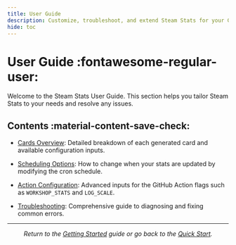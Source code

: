 ```yaml
---
title: User Guide
description: Customize, troubleshoot, and extend Steam Stats for your GitHub profile
hide: toc
---
```


# User Guide :fontawesome-regular-user:

Welcome to the Steam Stats User Guide. This section helps you tailor Steam Stats to your needs and resolve any issues.

## Contents :material-content-save-check:

- [Cards Overview](cards-overview.md): Detailed breakdown of each generated card and available configuration inputs.

- [Scheduling Options](scheduling.md): How to change when your stats are updated by modifying the cron schedule.

- [Action Configuration](config.md): Advanced inputs for the GitHub Action flags such as `WORKSHOP_STATS` and `LOG_SCALE`.

- [Troubleshooting](troubleshooting.md): Comprehensive guide to diagnosing and fixing common errors.

---

<p align="center">
<em>Return to the <a href="../getting-started/index.md">Getting Started</a> guide or go back to the <a href="../setup.md">Quick Start</a>.</em>
</p>
